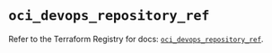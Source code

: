 # `oci_devops_repository_ref`

Refer to the Terraform Registry for docs: [`oci_devops_repository_ref`](https://registry.terraform.io/providers/oracle/oci/6.18.0/docs/resources/devops_repository_ref).
